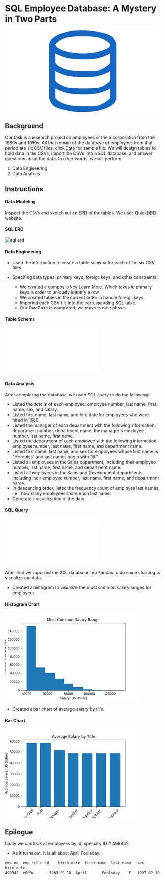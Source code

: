 # SQL Employee Database: A Mystery in Two Parts

![sql.png](EmployeeSQL/SQL_files/sql.png)

## Background

Our task is a research project on employees of the a corporation from the 1980s and 1990s. All that remain of the 
database of employees from that period are six CSV files, click [Data](EmployeeSQL/data/employees.csv) for sample file.
We will design tables to hold data in the CSVs, import the CSVs into a SQL database, and answer questions about the data. 
In other words, we will perform:
 1. Data Engineering
 2. Data Analysis

## Instructions

#### Data Modeling

Inspect the CSVs and sketch out an ERD of the tables. We used [QuickDBD](http://www.quickdatabasediagrams.com) website.

#### <a id="sql-erd"></a>SQL ERD
![sql erd](EmployeeSQL/SQL_files/sql_ERD.png)

#### Data Engineering

* Used the information to create a table schema for each of the six CSV files. 
* Specifing data types, primary keys, foreign keys, and other constraints.

  * We created a composite key [Learn More](https://en.wikipedia.org/wiki/Compound_key). Which takes to primary keys in order to uniquely identify a row.
  * We created tables in the correct order to handle foreign keys.
  * Imported each CSV file into the corresponding SQL table.
  * Our DataBase is completed, we move to next phase.

#### <a id="table-schema"></a>Table Schema
![table schema](EmployeeSQL/SQL_files/table_schem.sql)

#### Data Analysis

After completing the database, we used SQL query to do the following:

* Listed the details of each employee: employee number, last name, first name, sex, and salary.
* Listed first name, last name, and hire date for employees who were hired in 1986.
* Listed the manager of each department with the following information: department number, department name, the manager's employee number, last name, first name.
* Listed the department of each employee with the following information: employee number, last name, first name, and department name.
* Listed first name, last name, and sex for employees whose first name is "Hercules" and last names begin with "B."
* Listed all employees in the Sales department, including their employee number, last name, first name, and department name.
* Listed all employees in the Sales and Development departments, including their employee number, last name, first name, and department name.
* In descending order, listed the frequency count of employee last names, i.e., how many employees share each last name.
* Generate a visualization of the data.

#### <a id="sql-query"></a>SQL Query
![sql query](EmployeeSQL/SQL_files/queries.sql)

After that we imported the SQL database into Pandas to do some charting to visualize our data.

* Created a histogram to visualize the most common salary ranges for employees.

#### <a id="histogram-chart"></a>Histogram Chart
![hitogram chart](EmployeeSQL/images/histo.png)

* Created a bar chart of average salary by title.

#### <a id="bar-chart"></a>Bar Chart
![bar chart](EmployeeSQL/images/bar.png)

## Epilogue

finaly we can look at employees by id, specially ID # 499942.
* As it turns out. It is all about April Foolsday.
```
emp_no	emp_title_id	birth_date	first_name	last_name	sex	hire_date
499942	e0004	   	1963-01-10	April		Foolsday	F	1997-02-10
```
